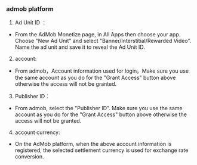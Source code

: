 ### admob platform
1. Ad Unit ID ：

-   From the AdMob Monetize page, in All Apps then choose your app. Choose "New Ad Unit" and select "Banner/Interstitial/Rewarded Video". Name the ad unit and save it to reveal the Ad Unit ID.
 2. account:
   
   -  From admob，Account information used for login。Make sure you use the same account as you do for the "Grant Access" button above otherwise the access will not be granted.
 3. Publisher ID：
 
 - From admob, select the "Publisher ID". Make sure you use the same account as you do for the "Grant Access" button above otherwise the access will not be granted.
4. account currency:

- On the AdMob platform, when the above account information is registered, the selected settlement currency is used for exchange rate conversion.


